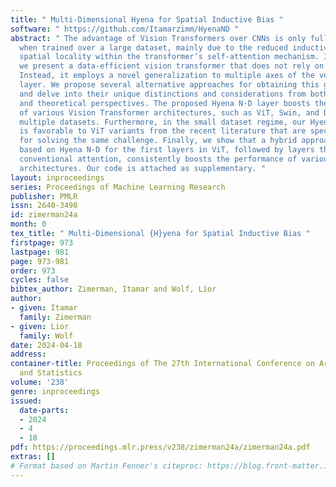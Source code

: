 ```yaml
---
title: " Multi-Dimensional Hyena for Spatial Inductive Bias "
software: " https://github.com/Itamarzimm/HyenaND "
abstract: " The advantage of Vision Transformers over CNNs is only fully manifested
  when trained over a large dataset, mainly due to the reduced inductive bias towards
  spatial locality within the transformer’s self-attention mechanism. In this work,
  we present a data-efficient vision transformer that does not rely on self-attention.
  Instead, it employs a novel generalization to multiple axes of the very recent Hyena
  layer. We propose several alternative approaches for obtaining this generalization
  and delve into their unique distinctions and considerations from both empirical
  and theoretical perspectives. The proposed Hyena N-D layer boosts the performance
  of various Vision Transformer architectures, such as ViT, Swin, and DeiT across
  multiple datasets. Furthermore, in the small dataset regime, our Hyena-based ViT
  is favorable to ViT variants from the recent literature that are specifically designed
  for solving the same challenge. Finally, we show that a hybrid approach that is
  based on Hyena N-D for the first layers in ViT, followed by layers that incorporate
  conventional attention, consistently boosts the performance of various vision transformer
  architectures. Our code is attached as supplementary. "
layout: inproceedings
series: Proceedings of Machine Learning Research
publisher: PMLR
issn: 2640-3498
id: zimerman24a
month: 0
tex_title: " Multi-Dimensional {H}yena for Spatial Inductive Bias "
firstpage: 973
lastpage: 981
page: 973-981
order: 973
cycles: false
bibtex_author: Zimerman, Itamar and Wolf, Lior
author:
- given: Itamar
  family: Zimerman
- given: Lior
  family: Wolf
date: 2024-04-18
address:
container-title: Proceedings of The 27th International Conference on Artificial Intelligence
  and Statistics
volume: '238'
genre: inproceedings
issued:
  date-parts:
  - 2024
  - 4
  - 18
pdf: https://proceedings.mlr.press/v238/zimerman24a/zimerman24a.pdf
extras: []
# Format based on Martin Fenner's citeproc: https://blog.front-matter.io/posts/citeproc-yaml-for-bibliographies/
---
```

